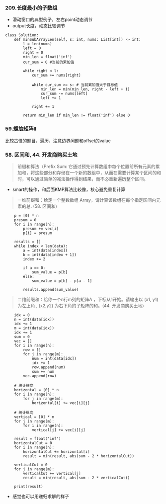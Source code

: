 ### 209.长度最小的子数组
- 滑动窗口的典型例子，左右point动态调节
- output长度，动态比较调节
```
class Solution:
    def minSubArrayLen(self, s: int, nums: List[int]) -> int:
        l = len(nums)
        left = 0
        right = 0
        min_len = float('inf')
        cur_sum = 0 #当前的累加值
        
        while right < l:
            cur_sum += nums[right]
            
            while cur_sum >= s: # 当前累加值大于目标值
                min_len = min(min_len, right - left + 1)
                cur_sum -= nums[left]
                left += 1
            
            right += 1
        
        return min_len if min_len != float('inf') else 0
```

### 59.螺旋矩阵II
比较古怪的题目，遍历，注意边界问题和offset的value


### 58. 区间和, 44. 开发商购买土地
> 前缀和算法（Prefix Sum: 它通过预先计算数组中每个位置前所有元素的累加和，将这些部分和存储在一个新的数组中，从而在需要计算某个区间的和时，可以通过简单的减法操作得到结果，而不必重新遍历整个区间。
- smart的操作，和后面KMP算法比较像，核心避免重复计算

> 一维前缀和：给定一个整数数组 Array，请计算该数组在每个指定区间内元素的总. (58. 区间和)

```
    p = [0] * n
    presum = 0
    for i in range(n):
        presum += vec[i]
        p[i] = presum

    results = []
    while index < len(data):
        a = int(data[index])
        b = int(data[index + 1])
        index += 2

        if a == 0:
            sum_value = p[b]
        else:
            sum_value = p[b] - p[a - 1]

        results.append(sum_value)
```
> 二维前缀和：给你一个n行m列的矩阵A ，下标从1开始。请输出以 (x1, y1) 为左上角 , (x2,y2) 为右下角的子矩阵的和。(44. 开发商购买土地)

```
    idx = 0
    n = int(data[idx])
    idx += 1
    m = int(data[idx])
    idx += 1
    sum = 0
    vec = []
    for i in range(n):
        row = []
        for j in range(m):
            num = int(data[idx])
            idx += 1
            row.append(num)
            sum += num
        vec.append(row)

    # 统计横向
    horizontal = [0] * n
    for i in range(n):
        for j in range(m):
            horizontal[i] += vec[i][j]

    # 统计纵向
    vertical = [0] * m
    for j in range(m):
        for i in range(n):
            vertical[j] += vec[i][j]

    result = float('inf')
    horizontalCut = 0
    for i in range(n):
        horizontalCut += horizontal[i]
        result = min(result, abs(sum - 2 * horizontalCut))

    verticalCut = 0
    for j in range(m):
        verticalCut += vertical[j]
        result = min(result, abs(sum - 2 * verticalCut))

    print(result)
```
- 感觉也可以用递归求解的样子